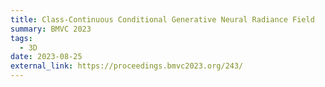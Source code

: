```yaml
---
title: Class-Continuous Conditional Generative Neural Radiance Field
summary: BMVC 2023
tags:
  - 3D
date: 2023-08-25
external_link: https://proceedings.bmvc2023.org/243/
---
```

